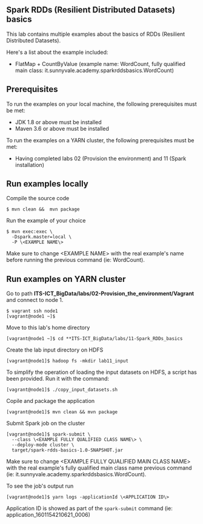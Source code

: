 
## Spark RDDs (Resilient Distributed Datasets) basics

This lab contains multiple examples about the basics of RDDs (Resilient Distributed Datasets).

Here's a list about the example included:

- FlatMap + CountByValue (example name: WordCount, fully qualified main class: it.sunnyvale.academy.sparkrddsbasics.WordCount)

## Prerequisites

To run the examples on your local machine, the following prerequisites must be met:

- JDK 1.8 or above must be installed
- Maven 3.6 or above must be installed

To run the examples on a YARN cluster, the following prerequisites must be met:

- Having completed labs 02 (Provision the environment) and 11 (Spark installation)

## Run examples locally

Compile the source code

```console
$ mvn clean &&  mvn package
```

Run the example of your choice

```console
$ mvn exec:exec \
  -Dspark.master=local \
  -P \<EXAMPLE NAME\>
```

Make sure to change \<EXAMPLE NAME\> with the real example's name before running the previous command (ie: WordCount).

## Run examples on YARN cluster

Go to path **ITS-ICT_BigData/labs/02-Provision_the_environment/Vagrant** and connect to node 1.

```console
$ vagrant ssh node1 
[vagrant@node1 ~]$ 
```

Move to this lab's home directory

```console
[vagrant@node1 ~]$ cd **ITS-ICT_BigData/labs/11-Spark_RDDs_basics
```

Create the lab input directory on HDFS

```console
[vagrant@node1]$ hadoop fs -mkdir lab11_input
```

To simplify the operation of loading the input datasets on HDFS, a script has been provided. Run it with the command:

```console
[vagrant@node1]$ ./copy_input_datasets.sh 
```

Copile and package the application

```console
[vagrant@node1]$ mvn clean && mvn package
```

Submit Spark job on the cluster

```console
[vagrant@node1]$ spark-submit \
  --class \<EXAMPLE FULLY QUALIFIED CLASS NAME\> \
  --deploy-mode cluster \
  target/spark-rdds-basics-1.0-SNAPSHOT.jar 
```

Make sure to change \<EXAMPLE FULLY QUALIFIED MAIN CLASS NAME\> with the real example's fully qualified main class name previous command (ie: it.sunnyvale.academy.sparkrddsbasics.WordCount).

To see the job's output run

```console
[vagrant@node1]$ yarn logs -applicationId \<APPLICATION ID\>
```

Application ID is showed as part of the `spark-submit` command (ie: application_1601154210621_0006)

